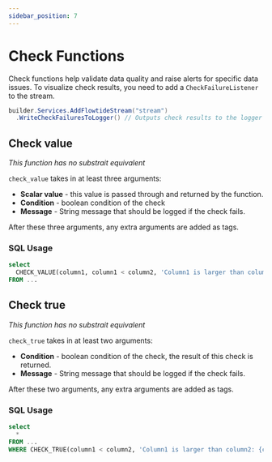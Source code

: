 ```yaml
---
sidebar_position: 7
---
```


# Check Functions

Check functions help validate data quality and raise alerts for specific data issues.
To visualize check results, you need to add a `CheckFailureListener` to the stream.

```csharp
builder.Services.AddFlowtideStream("stream")
  .WriteCheckFailuresToLogger() // Outputs check results to the logger — a good starting point
```

## Check value

*This function has no substrait equivalent*

`check_value` takes in at least three arguments:

* **Scalar value** - this value is passed through and returned by the function.
* **Condition** - boolean condition of the check
* **Message** - String message that should be logged if the check fails.

After these three arguments, any extra arguments are added as tags.

### SQL Usage

```SQL
select 
  CHECK_VALUE(column1, column1 < column2, 'Column1 is larger than column2: {column1} > {column2}', column1, column2) as val
FROM ...
```

## Check true

*This function has no substrait equivalent*

`check_true` takes in at least two arguments:

* **Condition** - boolean condition of the check, the result of this check is returned.
* **Message** - String message that should be logged if the check fails.

After these two arguments, any extra arguments are added as tags.

### SQL Usage

```SQL
select 
  *
FROM ...
WHERE CHECK_TRUE(column1 < column2, 'Column1 is larger than column2: {column1} > {column2}', column1, column2)
```